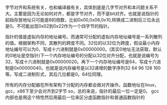 字节对齐和系统有关，也和编译器有关，具体到底是几字节对齐和本问题关系不大。主要是因为无论如何对齐，都是字节对齐，而不是bit对齐。也就是说指针的起始存放地址只可能是8的倍数，比如0x00,0x08,0x10,转换成二进制后三位永远是0。不可能出现0x02到0x22作为一个四字节的指针。

指针的值是虚拟内存的地址编号。而通常可分配的虚拟内存地址编号是一系列散列的值。根据架构不同，其散列的跨度不同。32位的以32位为跨度，假设最小内存地址编号可以为0，写成十六进制就是0x00000000。(其实0地址无法获取，默认的0地址是空指针)下一个内存地址编号的分配以32位对齐分配，也就是说编号为32，写成十六进制就是0x00000020。再下一个内存地址编号是64，写成十六进制是0x00000040。也就是说内存编号是以32递增的数字序列32 64 96 128 160等。写成二进制形式，其后几位都是0。64位同理。

所有的内存分配器在所有架构下分配的内存都会做对齐操作。函数地址在linux，gcc，x86下至少会对齐到2字节
so，总的来说，指针的最后一位一定是0。
gcc内部也是用这个特性然后用最后一位来区分虚函数指针和普通函数指针的